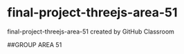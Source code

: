 # final-project-threejs-area-51
final-project-threejs-area-51 created by GitHub Classroom

##GROUP AREA 51
